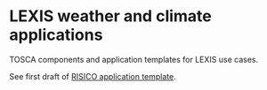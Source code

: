 # LEXIS weather and climate applications

TOSCA components and application templates for LEXIS use cases.

See first draft of [RISICO application template](weather-climate/applications/risico/).
